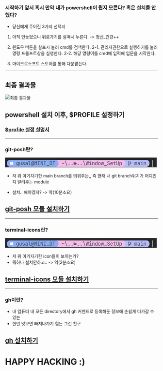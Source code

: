 ### 시작하기 앞서 혹시 만약 내가 powershell이 뭔지 모른다? 혹은 설치를 안했다?

- 당신에게 주어진 3가지 선택지

1. 아직 안늦었으니 뒤로가기를 살며시 누른다. -> 정신\_건강++

2. 윈도우 버튼을 살포시 눌러 cmd를 검색한다.
   2-1. 관리자권한으로 실행하기를 눌러 명령 프롬프트창을 실행한다.
   2-2. 해당 명령어를 cmd에 입력해 입문을 시작한다.

3. 마이크로소프트 스토어를 통해 다운받는다.

---

## 최종 결과물

![최종 결과물](https://user-images.githubusercontent.com/77220824/221760135-ddefb1a5-0c8f-4938-82ba-4b4b4f7bf6dd.png)

## powershell 설치 이후, $PROFILE 설정하기

### [$profile 설정 설명서](./docs/config_profile.md)

---

### git-posh란?

![git-posh](img/git-posh.png)

- 저 위 아기자기한 main branch를 띄워주는,, 즉 현재 내 git branch위치가 어디인지 알려주는 module

- 설치.. 해야겠지? -> 약(10분소요)

## [git-posh 모듈 설치하기](./docs/posh-git.md)

---

### terminal-icons란?

![terminal-icons](img/git-posh.png)

- 저 위 아기자기한 icon들이 보이는가?
- 뭐하나 설치안하고.. -> 약(2분소요)

## [terminal-icons 모듈 설치하기](./docs/terminal-icons.md)

---

### gh이란?

- 내 컴퓨터 내 모든 directory에서 gh 커멘드로 등록해둔 정보에 손쉽게 다가갈 수 있는
- 한번 맛보면 빠져나가기 힘든 그런 친구

## [gh 설치하기](./docs/gh.md)

# HAPPY HACKING :)
